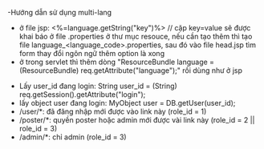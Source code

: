 -Hướng dẫn sử dụng multi-lang
  + ở file jsp: <%=language.getString("key")%> // cặp key=value sẽ được khai báo ở file .properties ở thư mục resouce, nếu cần tạo thêm thì tạo file language_<language_code>.properties, sau đó vào file head.jsp tìm form thay đổi ngôn ngữ thêm option là xong
  + ở trong servlet thì thêm dòng "ResourceBundle language = (ResourceBundle) req.getAttribute("language");" rồi dùng như ở jsp
- Lấy user_id đang login: String user_id = (String) req.getSession().getAttribute("login");
- lấy object user đang login: MyObject user = DB.getUser(user_id);
- /user/*: đã đăng nhập mới được vào link này (role_id = 1)
- /poster/*: quyền poster hoặc admin mới được vài link này (role_id = 2 || role_id = 3)
- /admin/*: chỉ admin (role_id = 3)
